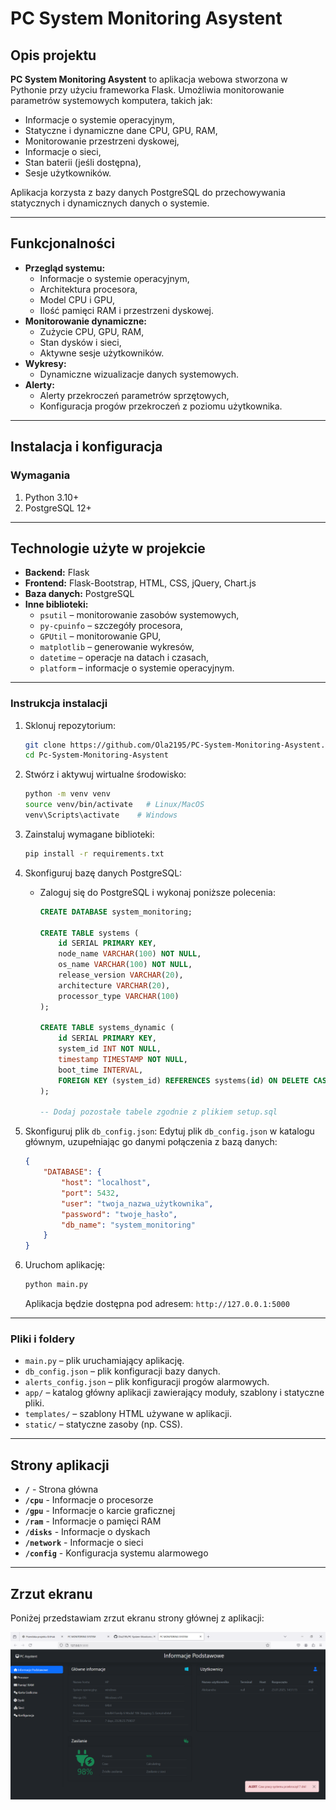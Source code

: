 # PC System Monitoring Asystent

## Opis projektu

**PC System Monitoring Asystent** to aplikacja webowa stworzona w Pythonie przy użyciu frameworka Flask. Umożliwia monitorowanie parametrów systemowych komputera, takich jak:
- Informacje o systemie operacyjnym,
- Statyczne i dynamiczne dane CPU, GPU, RAM,
- Monitorowanie przestrzeni dyskowej,
- Informacje o sieci,
- Stan baterii (jeśli dostępna),
- Sesje użytkowników.

Aplikacja korzysta z bazy danych PostgreSQL do przechowywania statycznych i dynamicznych danych o systemie.

---

## Funkcjonalności
- **Przegląd systemu:**
  - Informacje o systemie operacyjnym,
  - Architektura procesora,
  - Model CPU i GPU,
  - Ilość pamięci RAM i przestrzeni dyskowej.
- **Monitorowanie dynamiczne:**
  - Zużycie CPU, GPU, RAM,
  - Stan dysków i sieci,
  - Aktywne sesje użytkowników.
- **Wykresy:**
  - Dynamiczne wizualizacje danych systemowych.
- **Alerty:**
  - Alerty przekroczeń parametrów sprzętowych,
  - Konfiguracja progów przekroczeń z poziomu użytkownika.

---

## Instalacja i konfiguracja

### Wymagania
1. Python 3.10+
2. PostgreSQL 12+

---

## Technologie użyte w projekcie
- **Backend:** Flask
- **Frontend:** Flask-Bootstrap, HTML, CSS, jQuery, Chart.js
- **Baza danych:** PostgreSQL
- **Inne biblioteki:**
  - `psutil` – monitorowanie zasobów systemowych,
  - `py-cpuinfo` – szczegóły procesora,
  - `GPUtil` – monitorowanie GPU,
  - `matplotlib` – generowanie wykresów,
  - `datetime` – operacje na datach i czasach,
  - `platform` – informacje o systemie operacyjnym.

---

### Instrukcja instalacji

1. Sklonuj repozytorium:
   ```bash
   git clone https://github.com/Ola2195/PC-System-Monitoring-Asystent.git
   cd Pc-System-Monitoring-Asystent
   ```

2. Stwórz i aktywuj wirtualne środowisko:
   ```bash
   python -m venv venv
   source venv/bin/activate   # Linux/MacOS
   venv\Scripts\activate    # Windows
   ```

3. Zainstaluj wymagane biblioteki:
   ```bash
   pip install -r requirements.txt
   ```

4. Skonfiguruj bazę danych PostgreSQL:
   - Zaloguj się do PostgreSQL i wykonaj poniższe polecenia:
     ```sql
     CREATE DATABASE system_monitoring;
     
     CREATE TABLE systems (
         id SERIAL PRIMARY KEY,
         node_name VARCHAR(100) NOT NULL,
         os_name VARCHAR(100) NOT NULL,
         release_version VARCHAR(20),
         architecture VARCHAR(20),
         processor_type VARCHAR(100)
     );
     
     CREATE TABLE systems_dynamic (
         id SERIAL PRIMARY KEY,
         system_id INT NOT NULL,
         timestamp TIMESTAMP NOT NULL,
         boot_time INTERVAL,
         FOREIGN KEY (system_id) REFERENCES systems(id) ON DELETE CASCADE
     );

     -- Dodaj pozostałe tabele zgodnie z plikiem setup.sql
     ```

5. Skonfiguruj plik `db_config.json`:
   Edytuj plik `db_config.json` w katalogu głównym, uzupełniając go danymi połączenia z bazą danych:
   ```json
   {
       "DATABASE": {
           "host": "localhost",
           "port": 5432,
           "user": "twoja_nazwa_użytkownika",
           "password": "twoje_hasło",
           "db_name": "system_monitoring"
       }
   }
   ```

6. Uruchom aplikację:
   ```bash
   python main.py
   ```
   Aplikacja będzie dostępna pod adresem: `http://127.0.0.1:5000`

---

### Pliki i foldery
- `main.py` – plik uruchamiający aplikację.
- `db_config.json` – plik konfiguracji bazy danych.
- `alerts_config.json` – plik konfiguracji progów alarmowych.
- `app/` – katalog główny aplikacji zawierający moduły, szablony i statyczne pliki.
- `templates/` – szablony HTML używane w aplikacji.
- `static/` – statyczne zasoby (np. CSS).

---

## Strony aplikacji
- **`/`** - Strona główna
- **`/cpu`** - Informacje o procesorze
- **`/gpu`** - Informacje o karcie graficznej
- **`/ram`** - Informacje o pamięci RAM
- **`/disks`** - Informacje o dyskach
- **`/network`** - Informacje o sieci
- **`/config`** - Konfiguracja systemu alarmowego

---

## Zrzut ekranu
Poniżej przedstawiam zrzut ekranu strony głównej z aplikacji:

![Zrzut ekranu](screenshot.png)